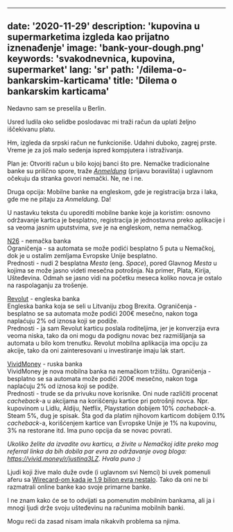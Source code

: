 ---
date: '2020-11-29'
description: 'kupovina u supermarketima izgleda kao prijatno iznenađenje'
image: 'bank-your-dough.png'
keywords: 'svakodnevnica, kupovina, supermarket'
lang: 'sr'
path: '/dilema-o-bankarskim-karticama'
title: 'Dilema o bankarskim karticama'
------
Nedavno sam se preselila u Berlin.

Usred ludila oko selidbe poslodavac mi traži račun da uplati željno iščekivanu platu.

Hm, izgleda da srpski račun ne funkcioniše. Udahni duboko, zagrej prste. Vreme je za još malo sedenja ispred kompjutera i istraživanja.

Plan je: Otvoriti račun u bilo kojoj banci što pre. Nemačke tradicionalne banke su prilično spore, traže <i><a href="https://service.berlin.de/dienstleistung/120686/" target="_blank" rel="noopener">Anmeldung</a></i> (prijavu boravišta) i uglavnom očekuju da stranka govori nemački. Ne, ne i ne.

Druga opcija: Mobilne banke na engleskom, gde je registracija brza i laka, gde me ne pitaju za <i>Anmeldung</i>. Da!

U nastavku teksta ću uporediti mobilne banke koje ja koristim:
osnovno održavanje kartica je besplatno,
registracija je jednostavna preko aplikacije i sa veoma jasnim uputstvima,
sve je na engleskom, nema nemačkog.

<a href="https://n26.com/en-eu" target="_blank" rel="noopener">N26</a> - nemačka banka <br />
Ograničenja - sa automata se može podići besplatno 5 puta u Nemačkoj, dok je u ostalim zemljama Evropske Unije besplatno. <br />
Prednosti - nudi 2 besplatna <i>Mesta</i> (eng. <i>Space</i>), pored Glavnog <i>Mesta</i> u kojima se može jasno videti mesečna potrošnja. Na primer, Plata, Kirija, Ušteđevina. Odmah se jasno vidi na početku meseca koliko novca je ostalo na raspolaganju za trošenje.

<a href="https://www.revolut.com/en-DE" target="_blank" rel="noopener">Revolut</a> - engleska banka <br />
Engleska banka koja se seli u Litvaniju zbog Brexita.
Ograničenja - besplatno se sa automata može podići 200€ mesečno, nakon toga naplaćuju 2% od iznosa koji se podiže. <br />
Prednosti - ja sam Revolut karticu poslala roditeljima, jer je konverzija evra veoma niska, tako da oni mogu da podignu novac bez razmišljanja sa automata u bilo kom trenutku.
Revolut mobilna aplikacija ima opciju za akcije, tako da oni zainteresovani u investiranje imaju lak start.

<a href="https://vivid.money/en-eu/" target="_blank" rel="noopener">VividMoney</a> - ruska banka <br />
VividMoney je nova mobilna banka na nemačkom tržištu.
Ograničenja - besplatno se sa automata može podići 200€ mesečno, nakon toga naplaćuju 2% od iznosa koji se podiže. <br />
Prednosti - trude se da privuku nove korisnike. Oni nude različiti procenat <i>cacheback</i>-a u akcijama na korišćenju kartice pri potrošnji novca. Npr. kupovinom u Lidlu, Aldiju, Netflix, Playstation dobijem 10% <i>cacheback</i>-a. Steam 5%, dug je spisak. Šta god da platim njihovom karticom dobijem 0.1% <i>cacheback</i>-a, korišćenjem kartice van Evropske Unije je 1% na kupovinu, 3% na restorane itd. Ima puno opcija da se novac povrati.

<i>Ukoliko želite da izvadite ovu karticu, a živite u Nemačkoj idite preko mog referral linka da bih dobila par evra za održavanje ovog bloga: <a href="https://vivid.money/r/justina3LZ" rel="noopener" target="_blank">https://vivid.money/r/justina3LZ</a>. Hvala puno :)</i>

Ljudi koji žive malo duže ovde (i uglavnom svi Nemci) bi uvek pomenuli aferu sa <a href="https://en.wikipedia.org/wiki/Wirecard_scandal" rel="noopener" target="_blank">Wirecard-om kada je 1.9 bilion evra nestalo</a>. Tako da oni ne bi razmatrali online banke kao svoje primarne banke.

I ne znam kako će se to odvijati sa pomenutim mobilnim bankama, ali ja i mnogi ljudi drže svoju ušteđevinu na računima mobilnih banki.

Mogu reći da zasad nisam imala nikakvih problema sa njima.
